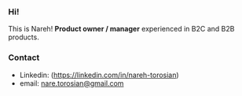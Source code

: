 ### Hi!

This is Nareh! **Product owner / manager** experienced in B2C and B2B products. 

### Contact
- Linkedin: (https://linkedin.com/in/nareh-torosian)
- email: nare.torosian@gmail.com
